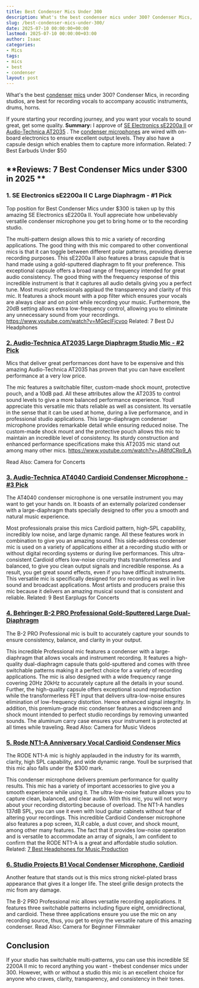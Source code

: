 ```yaml
---
title: Best Condenser Mics Under 300
description: What's the best condenser mics under 300? Condenser Mics, in recording studios, are best for recording vocals to accompany acoustic instruments, drums, horns....
slug: /best-condenser-mics-under-300/
date: 2025-07-10 00:00:00+00:00
lastmod: 2025-07-10 00:00:00+03:00
author: Isaac
categories:
- Mics
tags:
- mics
- best
- condenser
layout: post
---
```

What's the best [condenser](https://pestpolicy.com/best-condenser-mic-under-200/) [mics](https://pestpolicy.com/best-harmonica-microphones/) under 300? Condenser Mics, in recording studios, are best for recording vocals to accompany acoustic instruments, drums, horns.

If youre starting your recording journey, and you want your vocals to sound great, get some quality.
**Summary:**
I approve of
[SE Electronics sE2200a II](https://www.amazon.com/dp/B007W294X8/?tag=p-policy-20)
or
[Audio-Technica AT2035](https://www.amazon.com/dp/B00D6RMFG6/?tag=p-policy-20)
. The
[condenser microphones](https://www.nyu.edu/classes/bello/FMT_files/3_microphones.pdf)
are wired with on-board electronics to ensure excellent output levels.
They also have a capsule design which enables them to capture more information. Related:
7 Best Earbuds Under $50
## **Reviews: 7 Best Condenser Mics under $300 in 2025 **
### **1. SE Electronics sE2200a II C Large Diaphragm - #1 Pick**
Top position for Best Condenser Mics under $300 is taken up by this amazing SE Electronics sE2200a II. Youll appreciate how unbelievably versatile condenser microphone you get to bring home or to the recording studio.


The multi-pattern design allows this to mic a variety of recording applications. The good thing with this mic compared to other conventional mics is that it can toggle between different polar patterns, providing diverse recording purposes.
This sE2200a II also features a brass capsule that is hand made using a gold-sputtered diaphragm to fit your preference. This exceptional capsule offers a broad range of frequency intended for great audio consistency. The good thing with the frequency response of this incredible instrument is that it captures all audio details giving you a perfect tune.
Most music professionals applaud the transparency and clarity of this mic. It features a shock mount with a pop filter which ensures your vocals are always clear and on point while recording your music. Furthermore, the 20dB setting allows extra low-frequency control, allowing you to eliminate any unnecessary sound from your recordings.
https://www.youtube.com/watch?v=MGeclFjcvoo
Related:
7 Best DJ Headphones
### [2. Audio-Technica AT2035 Large Diaphragm Studio Mic - #2 Pick](https://www.amazon.com/dp/B00D6RMFG6/?tag=p-policy-20)
Mics that deliver great performances dont have to be expensive and this amazing Audio-Technica AT2035 has proven that you can have excellent performance at a very low price.


The mic features a switchable filter, custom-made shock mount, protective pouch, and a 10dB pad. All these attributes allow the AT2035 to control sound levels to give a more balanced performance experience.
Youll appreciate this versatile mic thats reliable as well as consistent. Its versatile in the sense that it can be used at home, during a live performance, and in professional studio applications. This large-diaphragm condenser microphone provides remarkable detail while ensuring reduced noise.
The custom-made shock mount and the protective pouch allows this mic to maintain an incredible level of consistency. Its sturdy construction and enhanced performance specifications make this AT2035 mic stand out among many other mics.
https://www.youtube.com/watch?v=JA8fdCRp9_A

Read Also:
Camera for Concerts
### [3. Audio-Technica AT4040 Cardioid Condenser Microphone - #3 Pick](https://www.amazon.com/dp/B00D6RMFG6/?tag=p-policy-20)
The AT4040 condenser microphone is one versatile instrument you may want to get your hands on. It boasts of an externally polarized condenser with a large-diaphragm thats specially designed to offer you a smooth and natural music experience.

Most professionals praise this mics Cardioid pattern, high-SPL capability, incredibly low noise, and large dynamic range. All these features work in combination to give you an amazing sound.
This side-address condenser mic is used on a variety of applications either at a recording studio with or without digital recording systems or during live performances.
This ultra-consistent Cardioid offers low-noise circuitry thats transformerless and balanced, to give you clean output signals and incredible response. As a result, you get great sound effects, even if you have difficult instruments.
This versatile mic is specifically designed for pro recording as well in live sound and broadcast applications. Most artists and producers praise this mic because it delivers an amazing musical sound that is consistent and reliable.
Related:
9 Best Earplugs for Concerts
### [4. Behringer B-2 PRO Professional Gold-Sputtered Large Dual-Diaphragm](https://www.amazon.com/dp/B000CZ0RLA/?tag=p-policy-20)
The B-2 PRO Professional mic is built to accurately capture your sounds to ensure consistency, balance, and clarity in your output.

This incredible Professional mic features a condenser with a large-diaphragm that allows vocals and instrument recording.
It features a high-quality dual-diaphragm capsule thats gold-sputtered and comes with three switchable patterns making it a perfect choice for a variety of recording applications.
The mic is also designed with a wide frequency range covering 20Hz  20kHz to accurately capture all the details in your sound. Further, the high-quality capsule offers exceptional sound reproduction while the transformerless FET input that delivers ultra-low-noise ensures elimination of low-frequency distortion.
Hence enhanced signal integrity.
In addition, this premium-grade mic condenser features a windscreen and shock mount intended to perfect studio recordings by removing unwanted sounds.
The aluminum carry case ensures your instrument is protected at all times while traveling.
Read Also:
Camera for Music Videos
### [5. Rode NT1-A Anniversary Vocal Cardioid Condenser Mics](https://www.amazon.com/dp/B002QAUOKS/?tag=p-policy-20)
The RODE NT1-A mic is highly applauded in the industry for its warmth, clarity, high SPL capability, and wide dynamic range. Youll be surprised that this mic also falls under the $300 mark.

This condenser microphone delivers premium performance for quality results. This mic has a variety of important accessories to give you a smooth experience while using it. The ultra-low-noise feature allows you to capture clean, balanced, and clear audio.
With this mic, you will not worry about your recording distorting because of overload. The NT1-A handles 137dB SPL, you can use it even with loud guitar cabinets without fear of altering your recordings.
This incredible Cardioid Condenser microphone also features a pop screen, XLR cable, a dust cover, and shock mount, among other many features.
The fact that it provides low-noise operation and is versatile to accommodate an array of signals, I am confident to confirm that the RODE NT1-A is a great and affordable studio solution.
Related:
[7 Best Headphones for Music Production](https://pestpolicy.com/best-headphones-for-music-production/)
### [6. Studio Projects B1 Vocal Condenser Microphone, Cardioid](https://www.amazon.com/dp/B0006AZN4W/?tag=p-policy-20)
Another feature that stands out is this mics strong nickel-plated brass appearance that gives it a longer life. The steel grille design protects the mic from any damage.

The B-2 PRO Professional mic allows versatile recording applications. It features three switchable patterns including figure eight, omnidirectional, and cardioid.
These three applications ensure you use the mic on any recording source, thus, you get to enjoy the versatile nature of this amazing condenser.
Read Also:
Camera for Beginner Filmmaker
## Conclusion
If your studio has switchable multi-patterns, you can use this incredible SE 2200A II mic to record anything you want - thebest condenser mics under 300.
However, with or without a studio this mic is an excellent choice for anyone who craves, clarity, transparency, and consistency in their tones.